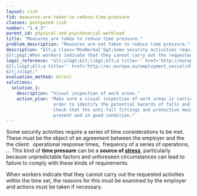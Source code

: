```yaml
---
layout: risk
fid: measures-are-taken-to-reduce-time-pressure
classes: postponed risk
number: "1.4.3"
parent_id: physical-and-psychosocial-workload
title: "Measures are taken to reduce time pressure."
problem_description: "Measures are not taken to reduce time pressure."
description: "&lt;p class='MsoNormal'&gt;Some security activities require a series of time considerations to be met. These must be the object of an agreement between the employer and the  the client:  operational response times,  frequency of a series of operations, ... This kind of &lt;strong&gt;time pressure&lt;/strong&gt; can be a &lt;strong&gt;source of &lt;a title='' href='https://osha.europa.eu/en/topics/stress' target='_blank' rel='nofollow'&gt;stress&lt;/a&gt;&lt;/strong&gt;, particularly because unpredictable factors and unforeseen circumstances can lead to failure to comply with these kinds of requirements.&lt;/p&gt;&amp;#13;
&lt;p&gt;When workers indicate that they cannot carry out the requested activities within the time set, the reasons for this must be examined by the employer and actions must be taken if necessary.&lt;/p&gt;"
legal_reference: "&lt;ul&gt;&lt;li&gt;&lt;a title='' href='http://europa.eu/legislation_summaries/employment_and_social_policy/health_hygiene_safety_at_work/c11113_en.htm' rel='nofollow' target='_blank'&gt;89/391/CEE Implementing measures to improve the health and safety of workers (framework directive).&lt;/a&gt;&lt;/li&gt;&amp;#13;
&lt;li&gt;&lt;a title='' href='http://ec.europa.eu/employment_social/dsw/public/actRetrieveText.do?id=10402' rel='nofollow' target='_blank'&gt;EU Framework agreement on work-related stress&lt;/a&gt;&lt;/li&gt;&amp;#13;
&lt;/ul&gt;"
evaluation_method: direct
solutions:
  solution_1:
    description: "Visual inspection of work areas."
    action_plan: "Make sure a visual inspection of work areas is carried out in
                  order to identify the potential hazards of falls and slips.
                  Check that the anti-fall fittings and protective measures are
                  present and in good condition."
---
```

Some security activities require a series of time considerations to be met.
These must be the object of an agreement between the employer and the  the
client:  operational response times,  frequency of a series of operations, ...
This kind of **time pressure** can be a **source of
[stress](https://osha.europa.eu/en/topics/stress)**, particularly because
unpredictable factors and unforeseen circumstances can lead to failure to
comply with these kinds of requirements.

When workers indicate that they cannot carry out the requested activities
within the time set, the reasons for this must be examined by the employer and
actions must be taken if necessary.


